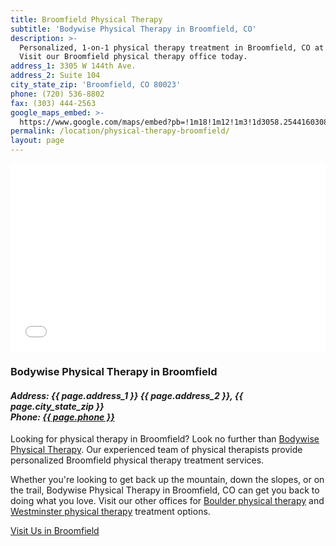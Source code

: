 ```yaml
---
title: Broomfield Physical Therapy
subtitle: 'Bodywise Physical Therapy in Broomfield, CO'
description: >-
  Personalized, 1-on-1 physical therapy treatment in Broomfield, CO at Bodywise.
  Visit our Broomfield physical therapy office today.
address_1: 3305 W 144th Ave.
address_2: Suite 104
city_state_zip: 'Broomfield, CO 80023'
phone: (720) 536-8802
fax: (303) 444-2563
google_maps_embed: >-
  https://www.google.com/maps/embed?pb=!1m18!1m12!1m3!1d3058.2544160308767!2d-105.03021478487967!3d39.958064179421!2m3!1f0!2f0!3f0!3m2!1i1024!2i768!4f13.1!3m3!1m2!1s0x876b8bc4c8947c8f%3A0xe3a3848ad6eea69e!2sBodywise+Physical+Therapy!5e0!3m2!1sen!2sus!4v1550783699727
permalink: /location/physical-therapy-broomfield/
layout: page
---
```



<!-- Google Map Embed -->
<iframe src="{{ page.google_maps_embed }}" width="100%" height="300" frameborder="0" style="border:0" allowfullscreen></iframe>

<h3>Bodywise Physical Therapy in Broomfield</h3>
<address>
  <h4>Address: {{ page.address_1 }} {{ page.address_2 }}, {{ page.city_state_zip }}<br>
  Phone: <a href="tel:13034442529">{{ page.phone }}</a></h4>
</address>

Looking for physical therapy in Broomfield? Look no further than [Bodywise Physical Therapy](/). Our experienced team of physical therapists provide personalized Broomfield physical therapy treatment services.

Whether you're looking to get back up the mountain, down the slopes, or on the trail, Bodywise Physical Therapy in Broomfield, CO can get you back to doing what you love. Visit our other offices for [Boulder physical therapy](/location/physical-therapy-boulder/) and [Westminster physical therapy](/location/physical-therapy-westminster/) treatment options.

<!-- Contact Button -->
<a href="/contact-us/" class="button primary">Visit Us in Broomfield</a>
